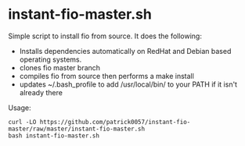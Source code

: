 # instant-fio-master.sh
Simple script to install fio from source.  It does the following:

- Installs dependencies automatically on RedHat and Debian based operating systems.
- clones fio master branch
- compiles fio from source then performs a make install
- updates ~/.bash_profile to add /usr/local/bin/ to your PATH if it isn't already there

Usage:
```
curl -LO https://github.com/patrick0057/instant-fio-master/raw/master/instant-fio-master.sh
bash instant-fio-master.sh
```

